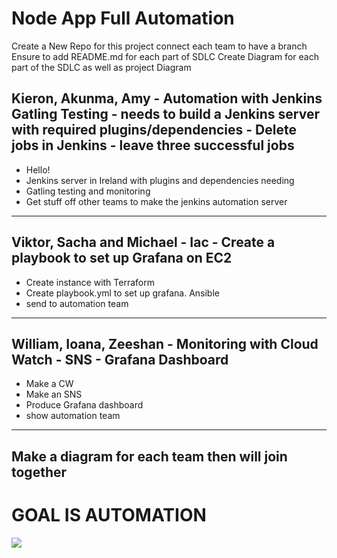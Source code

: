 # Node App Full Automation

Create a New Repo for this project connect
each team to have a branch
Ensure to add README.md for each part of SDLC
Create Diagram for each part of the SDLC as well as project Diagram


## Kieron, Akunma, Amy - Automation with Jenkins Gatling Testing - needs to build a Jenkins server with required plugins/dependencies - Delete jobs in Jenkins - leave three successful jobs
- Hello!
- Jenkins server in Ireland with plugins and dependencies needing
- Gatling testing and monitoring
- Get stuff off other teams to make the jenkins automation server

--------------------------------------------------------------------------

## Viktor, Sacha and Michael - Iac - Create a playbook to set up Grafana on EC2
- Create instance with Terraform
- Create playbook.yml to set up grafana. Ansible
- send to automation team

-----------------------------------------------------------------------------

## William, Ioana, Zeeshan - Monitoring with Cloud Watch - SNS - Grafana Dashboard
- Make a CW
- Make an SNS
- Produce Grafana dashboard
- show automation team

-----------------------------------------------------------------------------

## Make a diagram for each team then will join together

# GOAL IS AUTOMATION
<img src = "https://media.giphy.com/media/HPA8CiJuvcVW0/giphy.gif?cid=ecf05e47eutm671cfw2o3f3zp46wdkjgxatkjm7qyflqdovb&rid=giphy.gif&ct=g">


